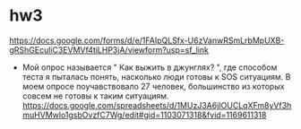 # hw3
https://docs.google.com/forms/d/e/1FAIpQLSfx-U6zVanwRSmLrbMpUXB-gRShGEculiC3EVMVf4tiLHP3jA/viewform?usp=sf_link
- Мой опрос называется " Как выжить в джунглях? ", где способом теста я пыталась понять, насколько люди готовы к  SOS ситуациям. В моем опросе поучавствовало 27 человек, большинство из которых совсем не готовы к таким ситуациям.
https://docs.google.com/spreadsheets/d/1MUzJ3A6jIOUCLqXFm8yVf3hmuHVMwlo1gsbOvzfC7Wg/edit#gid=1103071318&fvid=1169611318
